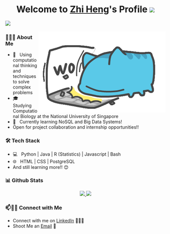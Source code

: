 <p align="center">
  <h1 align="center">Welcome to <a href="https://github.com/quek-zhiheng">Zhi Heng</a>'s Profile <img src="https://raw.githubusercontent.com/iampavangandhi/iampavangandhi/master/gifs/Hi.gif" width="30px"></h1>
</p>

<a align="left" href="https://github.com/DenverCoder1/readme-typing-svg"><img src="https://readme-typing-svg.herokuapp.com?&font=IBM+Plex+Sans&color=F72EE2&size=25&lines=Welcome+to+my+Github+Profile!;I'm+a+Bioinformatician+:)));I'm+a+Data+Engineer+:)));I'm+a+Data+Scientist+:)))" /></a>

<img src="https://github.com/quek-zhiheng/quek-zhiheng/blob/main/giphy.gif" align="right">

<h3> 👨🏻‍💻 About Me </h3>

- 🤔 &nbsp; Using computational thinking and techniques to solve complex problems
- 🎓 &nbsp; Studying Computational Biology at the National University of Singapore
- 🌱 &nbsp; Currently learning NoSQL and Big Data Systems!
- Open for project collaboration and internship opportunities!!


<h3>🛠 Tech Stack</h3>

- 💻 &nbsp; Python | Java | R (Statistics) | Javascript | Bash
- 🌐 &nbsp; HTML | CSS | PostgreSQL
- And still learning more!! 😊

<h3> 📊 Github Stats </h3>

<p align="center">
<a href="https://github.com/AVS1508">
  <img height="170em" src="https://github-readme-stats-eight-theta.vercel.app/api?username=quek-zhiheng&show_icons=true&theme=radical&include_all_commits=true&count_private=true"/>
  <img height="170em" src="https://github-readme-stats-eight-theta.vercel.app/api/top-langs/?username=quek-zhiheng&layout=compact&langs_count=5&theme=radical&include_all_commits=true&count_private=true"/>
</a>
</p>


### 📫🤝🏻 Connect with Me

 - Connect with me on [LinkedIn](https://www.linkedin.com/in/quekzhiheng/) 👨🏻‍💻
 - Shoot Me an [Email](mailto:quekzhiheng@gmail.com) 💌

